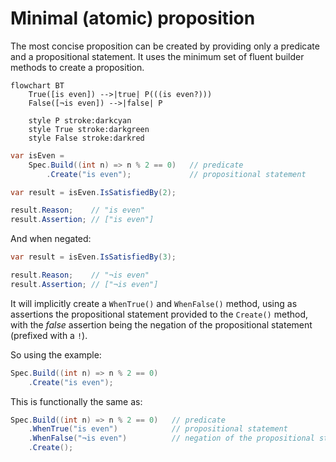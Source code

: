 # Minimal (atomic) proposition
The most concise proposition can be created by providing only a predicate and a propositional statement.
It uses the minimum set of fluent builder methods to create a proposition.

```mermaid
flowchart BT
    True([is even]) -->|true| P(((is even?)))
    False([¬is even]) -->|false| P

    style P stroke:darkcyan
    style True stroke:darkgreen
    style False stroke:darkred
```

```csharp
var isEven =
    Spec.Build((int n) => n % 2 == 0)   // predicate
        .Create("is even");             // propositional statement

var result = isEven.IsSatisfiedBy(2);

result.Reason;    // "is even"
result.Assertion; // ["is even"]
```

And when negated:

```csharp
var result = isEven.IsSatisfiedBy(3);

result.Reason;    // "¬is even"
result.Assertion; // ["¬is even"]
```

It will implicitly create a `WhenTrue()` and `WhenFalse()` method, using as assertions the propositional statement
provided to the `Create()` method, with the _false_ assertion being the negation of the propositional statement (prefixed with a `!`).

So using the example:

```csharp
Spec.Build((int n) => n % 2 == 0)
    .Create("is even");
```

This is functionally the same as:

```csharp
Spec.Build((int n) => n % 2 == 0)   // predicate
    .WhenTrue("is even")            // propositional statement
    .WhenFalse("¬is even")          // negation of the propositional statement
    .Create();
```
